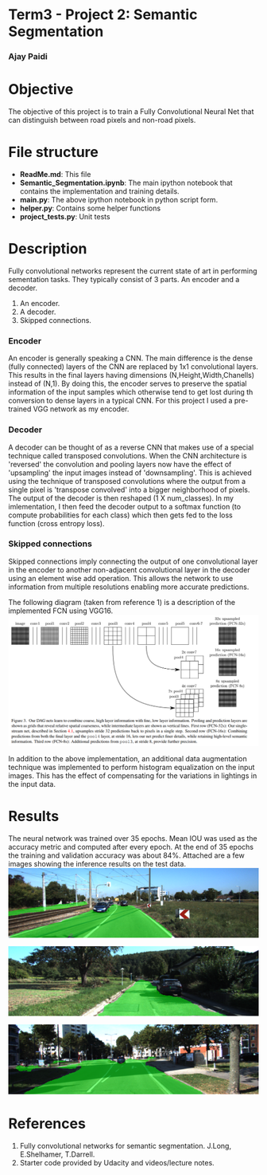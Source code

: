 # Term3 - Project 2: Semantic Segmentation
### Ajay Paidi

# Objective
The objective of this project is to train a Fully Convolutional Neural Net that can distinguish between road pixels and non-road pixels.

# File structure
- **ReadMe.md**: This file
- **Semantic_Segmentation.ipynb**: The main ipython notebook that contains the implementation and training details.
- **main.py**: The above ipython notebook in python script form.
- **helper.py**: Contains some helper functions
- **project_tests.py**: Unit tests

# Description

Fully convolutional networks represent the current state of art in performing sementation tasks. They typically consist of 3 parts. An encoder and a decoder.
1. An encoder.
2. A decoder.
3. Skipped connections.

### Encoder
An encoder is generally speaking a CNN. The main difference is the dense (fully connected) layers of the CNN are replaced by 1x1 convolutional layers. This results in the final layers having dimensions (N,Height,Width,Chanells) instead of (N,1). By doing this, the encoder serves to preserve the spatial information of the input samples which otherwise tend to get lost during th conversion to dense layers in a typical CNN. For this project I used a pre-trained VGG network as my encoder.

### Decoder
A decoder can be thought of as a reverse CNN that makes use of a special technique called transposed convolutions. When the CNN architecture is 'reversed' the convolution and pooling layers now have the effect of 'upsampling' the input images instead of 'downsampling'. This is achieved using the technique of transposed convolutions where the output from a single pixel is 'transpose convolved' into a bigger neighborhood of pixels. The output of the decoder is then reshaped (1 X num_classes). In my imlementation, I then feed the decoder output to a softmax function (to compute probabilities for each class) which then gets fed to the loss function (cross entropy loss).

### Skipped connections
Skipped connections imply connecting the output of one convolutional layer in the encoder to another non-adjacent convolutional layer in the decoder using an element wise add operation. This allows the network to use information from multiple resolutions enabling more accurate predictions.

The following diagram (taken from reference 1) is a description of the implemented FCN using VGG16.
![FCN-VGG](FCN_VGG16.png)

In addition to the above implementation, an additional data augmentation technique was implemented to perform histogram equalization on the input images. This has the effect of compensating for the variations in lightings in the input data.

# Results

The neural network was trained over 35 epochs. Mean IOU was used as the accuracy metric and computed after every epoch.  At the end of 35 epochs the training and validation accuracy was about 84%. Attached are a few images showing the inference results on the test data.
![Result1](um_000003.png)

![Result2](uu_000040.png)

![Result3](umm_000055.png)



# References
1. Fully convolutional networks for semantic segmentation. J.Long, E.Shelhamer, T.Darrell.
2. Starter code provided by Udacity and videos/lecture notes.
